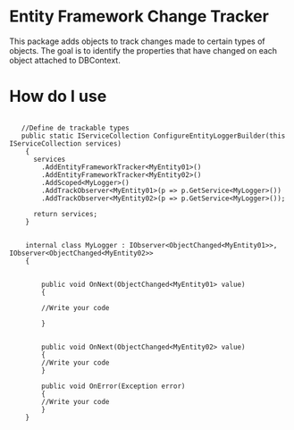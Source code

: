 # Entity Framework Change Tracker

This package adds objects to track changes made to certain types of objects. The goal is to identify the properties that have changed on each object attached to DBContext.


# How do I use

```CSharp

   //Define de trackable types
   public static IServiceCollection ConfigureEntityLoggerBuilder(this IServiceCollection services)
    {
      services
        .AddEntityFrameworkTracker<MyEntity01>()
        .AddEntityFrameworkTracker<MyEntity02>()
        .AddScoped<MyLogger>()        
        .AddTrackObserver<MyEntity01>(p => p.GetService<MyLogger>())
        .AddTrackObserver<MyEntity02>(p => p.GetService<MyLogger>());

      return services;
    }

```

```CSharp

    internal class MyLogger : IObserver<ObjectChanged<MyEntity01>>, IObserver<ObjectChanged<MyEntity02>>
    {

     
        public void OnNext(ObjectChanged<MyEntity01> value)
        {

        //Write your code 

        }

         
        public void OnNext(ObjectChanged<MyEntity02> value)
        {
        //Write your code 
        }

        public void OnError(Exception error)
        {
        //Write your code 
		}
    }

```
